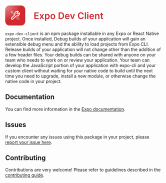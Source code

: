 <p>
  <a href="https://docs.expo.dev/develop/development-builds/introduction/">
    <img
      src="../../.github/resources/expo-dev-client.svg"
      alt="expo-dev-client"
      height="64" />
  </a>
</p>

`expo-dev-client` is an npm package installable in any Expo or React Native project. Once installed, Debug builds of your application will gain an extensible debug menu and the ability to load projects from Expo CLI. Release builds of your application will not change other than the addition of a few header files. Your debug builds can be shared with anyone on your team who needs to work on or review your application. Your team can develop the JavaScript portion of your application with expo-cli and your custom client without waiting for your native code to build until the
next time you need to upgrade, install a new module, or otherwise change the native code in your project.

## Documentation

You can find more information in the [Expo documentation](https://docs.expo.dev/develop/development-builds/introduction).

## Issues

If you encounter any issues using this package in your project, please [report your issue here](https://github.com/expo/expo/issues/new?template=dev_client_bug_report.yml). 

## Contributing

Contributions are very welcome! Please refer to guidelines described in the [contributing guide](https://github.com/expo/expo#contributing).
